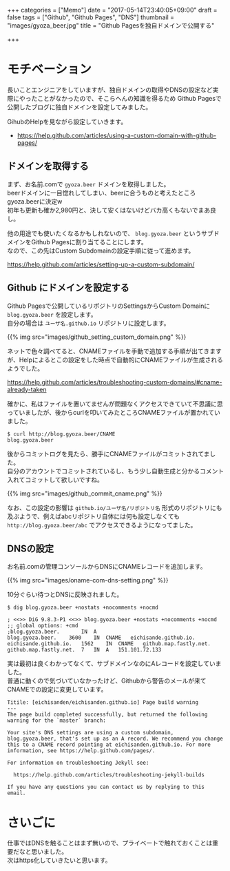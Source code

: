 +++
categories = ["Memo"]
date = "2017-05-14T23:40:05+09:00"
draft = false
tags = ["Github", "Github Pages", "DNS"]
thumbnail = "images/gyoza_beer.jpg"
title = "Github Pagesを独自ドメインで公開する"

+++

# モチベーション

長いことエンジニアをしていますが、独自ドメインの取得やDNSの設定など実際にやったことがなかったので、そこらへんの知識を得るため Github Pagesで公開したブログに独自ドメインを設定してみました。

GihubのHelpを見ながら設定していきます。

- https://help.github.com/articles/using-a-custom-domain-with-github-pages/

## ドメインを取得する

まず、お名前.comで `gyoza.beer` ドメインを取得しました。  
beerドメインに一目惚れしてしまい、beerに合うものと考えたところgyoza.beerに決定w  
初年も更新も確か2,980円と、決して安くはないけどバカ高くもないでまあ良し。

他の用途でも使いたくなるかもしれないので、 `blog.gyoza.beer` というサブドメインをGithub Pagesに割り当てることにします。  
なので、この先はCustom Subdomainの設定手順に従って進めます。

https://help.github.com/articles/setting-up-a-custom-subdomain/

## Github にドメインを設定する

Github Pagesで公開しているリポジトリのSettingsからCustom Domainに `blog.gyoza.beer` を設定します。  
自分の場合は `ユーザ名.github.io` リポジトリに設定します。

{{% img src="images/github_setting_custom_domain.png" %}}

ネットで色々調べてると、CNAMEファイルを手動で追加する手順が出てきますが、Helpによるとこの設定をした時点で自動的にCNAMEファイルが生成されるようでした。

https://help.github.com/articles/troubleshooting-custom-domains/#cname-already-taken

確かに、私はファイルを置いてませんが問題なくアクセスできていて不思議に思っていましたが、後からcurlを叩いてみたところCNAMEファイルが置かれていました。

```
$ curl http://blog.gyoza.beer/CNAME
blog.gyoza.beer
```

後からコミットログを見たら、勝手にCNAMEファイルがコミットされてました。  
自分のアカウントでコミットされているし、もう少し自動生成と分かるコメント入れてコミットして欲しいですね。

{{% img src="images/github_commit_cname.png" %}}

なお、この設定の影響は `github.io/ユーザ名/リポジトリ名` 形式のリポジトリにも及ぶようで、例えばabcリポジトリ自体には何も設定しなくても `http://blog.gyoza.beer/abc` でアクセスできるようになってました。

## DNSの設定

お名前.comの管理コンソールからDNSにCNAMEレコードを追加します。

{{% img src="images/oname-com-dns-setting.png" %}}

10分ぐらい待つとDNSに反映されました。

```
$ dig blog.gyoza.beer +nostats +nocomments +nocmd                                                                        

; <<>> DiG 9.8.3-P1 <<>> blog.gyoza.beer +nostats +nocomments +nocmd
;; global options: +cmd
;blog.gyoza.beer.		IN	A
blog.gyoza.beer.	3600	IN	CNAME	eichisande.github.io.
eichisande.github.io.	1562	IN	CNAME	github.map.fastly.net.
github.map.fastly.net.	7	IN	A	151.101.72.133
```

実は最初は良くわかってなくて、サブドメインなのにAレコードを設定していました。  
普通に動くので気づいていなかったけど、Githubから警告のメールが来てCNAMEでの設定に変更しています。

```
Titile: [eichisanden/eichisanden.github.io] Page build warning
---
The page build completed successfully, but returned the following warning for the `master` branch:

Your site's DNS settings are using a custom subdomain, blog.gyoza.beer, that's set up as an A record. We recommend you change this to a CNAME record pointing at eichisanden.github.io. For more information, see https://help.github.com/pages/.

For information on troubleshooting Jekyll see:

  https://help.github.com/articles/troubleshooting-jekyll-builds

If you have any questions you can contact us by replying to this email.
```

# さいごに

仕事ではDNSを触ることはまず無いので、プライベートで触れておくことは重要だなと思いました。  
次はhttps化していきたいと思います。
